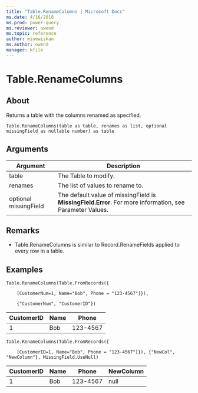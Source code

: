 ```yaml
---
title: "Table.RenameColumns | Microsoft Docs"
ms.date: 4/16/2018
ms.prod: power-query
ms.reviewer: owend
ms.topic: reference
author: minewiskan
ms.author: owend
manager: kfile
---
```

# Table.RenameColumns

  
## About  
Returns a table with the columns renamed as specified.  
  
```  
Table.RenameColumns(table as table, renames as list, optional missingField as nullable number) as table  
```  
  
## Arguments  
  
|Argument|Description|  
|------------|---------------|  
|table|The Table to modify.|  
|renames|The list of values to rename to.|  
|optional missingField|The default value of missingField is **MissingField.Error**. For more information, see Parameter Values.|  
  
## <a name="__toc360789580"></a>Remarks  
  
-   Table.RenameColumns is similar to Record.RenameFields applied to every row in a table.  
  
## Examples  
  
```  
Table.RenameColumns(Table.FromRecords({  
  
    [CustomerNum=1, Name="Bob", Phone = "123-4567"]}),  
  
    {"CustomerNum", "CustomerID"})  
```  
  
|CustomerID|Name|Phone|  
|--------------|--------|---------|  
|1|Bob|123-4567|  
  
```  
Table.RenameColumns(Table.FromRecords({  
  
    [CustomerID=1, Name="Bob", Phone = "123-4567"]}), {"NewCol", "NewColumn"}, MissingField.UseNull)  
```  
  
|CustomerID|Name|Phone|NewColumn|  
|--------------|--------|---------|-------------|  
|1|Bob|123-4567|null|  
  
